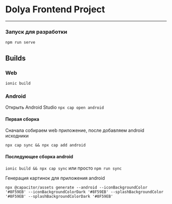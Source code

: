 # Dolya Frontend Project

---
### Запуск для разработки
`npm run serve`

## Builds

### Web
`ionic build`

### Android
Открыть Android Studio
`npx cap open android`
#### Первая сборка
Сначала собираем web приложение, после добавляем android исходники

`npx cap sync && npx cap add android`

#### Последующее сборка android

`ionic build && npx cap sync`
или просто 
`npm run sync`

Генерация картинок для приложения android

`npx @capacitor/assets generate --android --iconBackgroundColor '#8F59EB' --iconBackgroundColorDark '#8F59EB' --splashBackgroundColor '#8F59EB' --splashBackgroundColorDark '#8F59EB'`